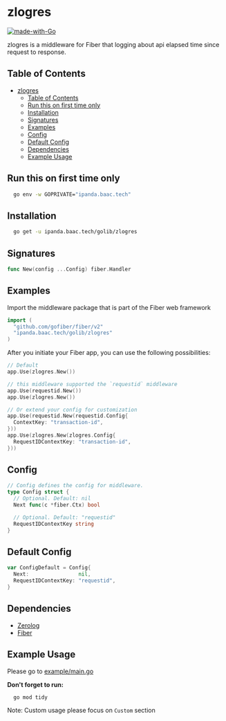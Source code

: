 # zlogres

[![made-with-Go](https://img.shields.io/badge/Made%20with-Go-1f425f.svg)](http://golang.org)

zlogres is a middleware for Fiber that logging about api elapsed time since request to response.

## Table of Contents

- [zlogres](#zlogres)
  - [Table of Contents](#table-of-contents)
  - [Run this on first time only](#run-this-on-first-time-only)
  - [Installation](#installation)
  - [Signatures](#signatures)
  - [Examples](#examples)
  - [Config](#config)
  - [Default Config](#default-config)
  - [Dependencies](#dependencies)
  - [Example Usage](#example-usage)

## Run this on first time only

```bash
  go env -w GOPRIVATE="ipanda.baac.tech"
```

## Installation

```bash
  go get -u ipanda.baac.tech/golib/zlogres
```

## Signatures

```go
func New(config ...Config) fiber.Handler
```

## Examples

Import the middleware package that is part of the Fiber web framework

```go
import (
  "github.com/gofiber/fiber/v2"
  "ipanda.baac.tech/golib/zlogres"
)
```

After you initiate your Fiber app, you can use the following possibilities:

```go
// Default
app.Use(zlogres.New())

// this middleware supported the `requestid` middleware
app.Use(requestid.New())
app.Use(zlogres.New())

// Or extend your config for customization
app.Use(requestid.New(requestid.Config{
  ContextKey: "transaction-id",
}))
app.Use(zlogres.New(zlogres.Config{
  RequestIDContextKey: "transaction-id",
}))
```

## Config

```go
// Config defines the config for middleware.
type Config struct {
  // Optional. Default: nil
  Next func(c *fiber.Ctx) bool

  // Optional. Default: "requestid"
  RequestIDContextKey string
}
```

## Default Config

```go
var ConfigDefault = Config{
  Next:                nil,
  RequestIDContextKey: "requestid",
}
```

## Dependencies

- [Zerolog](https://github.com/rs/zerolog)
- [Fiber](https://github.com/gofiber/fiber)

## Example Usage

Please go to [example/main.go](./example/main.go)

**Don't forget to run:**

```bash
  go mod tidy
```

Note: Custom usage please focus on `Custom` section
